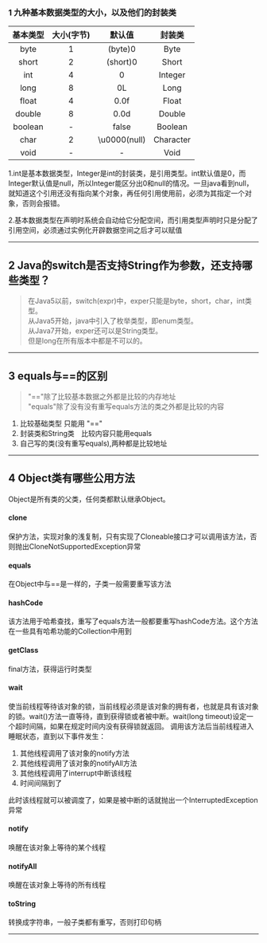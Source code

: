 ### 1 九种基本数据类型的大小，以及他们的封装类

|基本类型|大小(字节)|默认值 |封装类|
|:--:|:--:|:--:|:--:|
|byte 	|1| 	(byte)0 |	Byte|
|short| 	2| 	(short)0| 	Short|
|int| 	4 |	0 |	Integer|
|long |	8| 	0L| 	Long|
|float| 	4| 	0.0f| 	Float|
|double 	|8 |	0.0d| 	Double|
|boolean| 	-| 	false| 	Boolean|
|char 	|2 	|\u0000(null) 	|Character|
|void| 	-| 	-| 	Void|

1.int是基本数据类型，Integer是int的封装类，是引用类型。int默认值是0，而Integer默认值是null，所以Integer能区分出0和null的情况。一旦java看到null，就知道这个引用还没有指向某个对象，再任何引用使用前，必须为其指定一个对象，否则会报错。

2.基本数据类型在声明时系统会自动给它分配空间，而引用类型声明时只是分配了引用空间，必须通过实例化开辟数据空间之后才可以赋值


***
## 2 Java的switch是否支持String作为参数，还支持哪些类型？

> 在Java5以前，switch(expr)中，exper只能是byte，short，char，int类型。<br>
>从Java5开始，java中引入了枚举类型，即enum类型。<br>
>从Java7开始，exper还可以是String类型。<br>
>但是long在所有版本中都是不可以的。

***
## 3 equals与==的区别

>"=="除了比较基本数据之外都是比较的内存地址<br>
>"equals"除了没有没有重写equals方法的类之外都是比较的内容

1. 比较基础类型 只能用 "=="
2. 封装类和String类　比较内容只能用equals
3. 自己写的类(没有重写equals),两种都是比较地址


***
## 4 Object类有哪些公用方法
Object是所有类的父类，任何类都默认继承Object。
#### clone
保护方法，实现对象的浅复制，只有实现了Cloneable接口才可以调用该方法，否则抛出CloneNotSupportedException异常

#### equals

在Object中与==是一样的，子类一般需要重写该方法

#### hashCode

该方法用于哈希查找，重写了equals方法一般都要重写hashCode方法。这个方法在一些具有哈希功能的Collection中用到

#### getClass

final方法，获得运行时类型

#### wait

使当前线程等待该对象的锁，当前线程必须是该对象的拥有者，也就是具有该对象的锁。wait()方法一直等待，直到获得锁或者被中断。wait(long timeout)设定一个超时间隔，如果在规定时间内没有获得锁就返回。
调用该方法后当前线程进入睡眠状态，直到以下事件发生：
1. 其他线程调用了该对象的notify方法
2. 其他线程调用了该对象的notifyAll方法
3. 其他线程调用了interrupt中断该线程
4. 时间间隔到了

此时该线程就可以被调度了，如果是被中断的话就抛出一个InterruptedException异常
#### notify

唤醒在该对象上等待的某个线程
#### notifyAll

唤醒在该对象上等待的所有线程
#### toString

转换成字符串，一般子类都有重写，否则打印句柄

***

